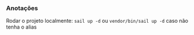 ### Anotações

Rodar o projeto localmente: `sail up -d` ou `vendor/bin/sail up -d` caso não tenha o alias
